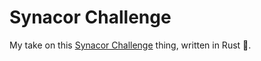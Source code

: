 # Synacor Challenge

My take on this [Synacor Challenge](https://challenge.synacor.com/) thing, written in Rust 🦀.
